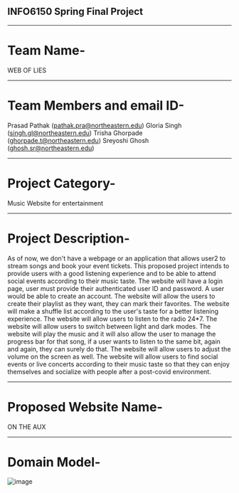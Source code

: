 ## INFO6150 Spring Final Project

--------------------------------------------------

# Team Name- 

WEB OF LIES

---------------------------------------------------

# Team Members and email ID-

Prasad Pathak  (pathak.pra@northeastern.edu)
Gloria Singh   (singh.gl@northeastern.edu)
Trisha Ghorpade (ghorpade.t@northeastern.edu)
Sreyoshi Ghosh (ghosh.sr@northeastern.edu)

----------------------------------------------------

# Project Category-

Music Website for entertainment

---------------------------------------------------

# Project Description-

As of now, we don't have a webpage or an application that allows user2 to stream songs and book your event tickets. This proposed project intends to provide users with a good listening experience and to be able to attend social events according to their music taste. The website will have a login page, user must provide their authenticated user ID and password. A user would be able to create an account. The website will allow the users to create their playlist as they want, they can mark their favorites. The website will make a shuffle list according to the user's taste for a better listening experience. The website will allow users to listen to the radio 24*7.  The website will allow users to switch between light and dark modes. The website will play the music and it will also allow the user to manage the progress bar for that song, if a user wants to listen to the same bit, again and again, they can surely do that. The website will allow users to adjust the volume on the screen as well. The website will allow users to find social events or live concerts according to their music taste so that they can enjoy themselves and socialize with people after a post-covid environment.

---------------------------------------------------

# Proposed Website Name-

ON THE AUX

---------------------------------------------------------

# Domain Model-
![image](https://user-images.githubusercontent.com/98073016/160754179-face43fa-cdec-4e4c-90a8-4f200fe6ad52.png)









